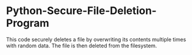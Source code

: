 # Python-Secure-File-Deletion-Program
This code securely deletes a file by overwriting its contents multiple times with random data. The file is then deleted from the filesystem.
